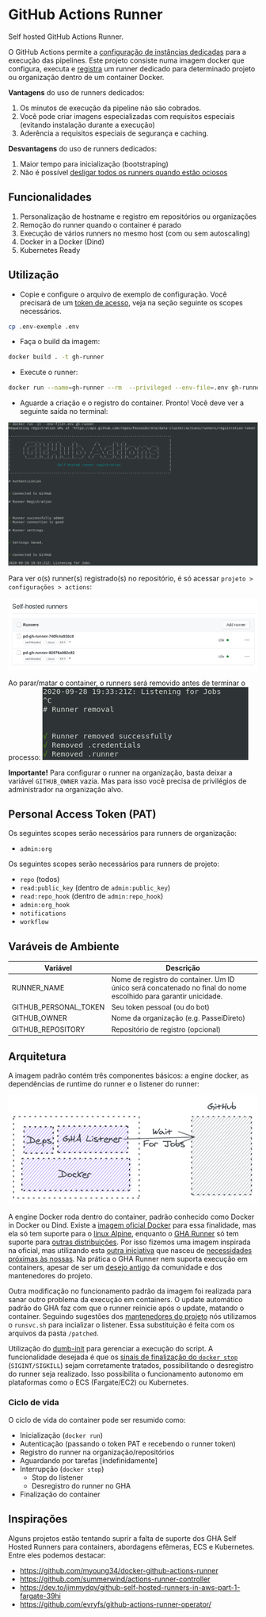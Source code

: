 # GitHub Actions Runner

Self hosted GitHub Actions Runner.

O GitHub Actions permite a [configuração de instâncias dedicadas](https://docs.github.com/en/free-pro-team@latest/actions/hosting-your-own-runners/about-self-hosted-runners) para a execução das pipelines. Este projeto consiste numa imagem docker que configura, executa e [registra](https://docs.github.com/en/free-pro-team@latest/actions/hosting-your-own-runners/adding-self-hosted-runners) um runner dedicado para determinado projeto ou organização dentro de um container Docker.

**Vantagens** do uso de runners dedicados:
1. Os minutos de execução da pipeline não são cobrados.
1. Você pode criar imagens especializadas com requisitos especiais (evitando instalação durante a execução)
1. Aderência a requisitos especiais de segurança e caching.

**Desvantagens** do uso de runners dedicados:
1. Maior tempo para inicialização (bootstraping)
1. Não é possível [desligar todos os runners quando estão ociosos](https://sanderknape.com/2020/03/self-hosted-github-actions-runner-kubernetes/)

## Funcionalidades
1. Personalização de hostname e registro em repositórios ou organizações
1. Remoção do runner quando o container é parado
1. Execução de vários runners no mesmo host (com ou sem autoscaling)
1. Docker in a Docker (Dind)
1. Kubernetes Ready

## Utilização
* Copie e configure o arquivo de exemplo de configuração. Você precisará de um [token de acesso](https://github.com/settings/tokens), veja na seção seguinte os scopes necessários.

```sh
cp .env-exemple .env
```

* Faça o build da imagem:

```sh
docker build . -t gh-runner
```

* Execute o runner:

```sh
docker run --name=gh-runner --rm  --privileged --env-file=.env gh-runner
```

* Aguarde a criação e o registro do container. Pronto! Você deve ver a seguinte saída no terminal:

![](./docs/img/runner.png)

Para ver o(s) runner(s) registrado(s) no repositório, é só acessar `projeto > configurações > actions`:

![](./docs/img/registered-runners.png)

Ao parar/matar o container, o runners será removido antes de terminar o processo:
![](./docs/img/removal.png)

**Importante!** Para configurar o runner na organização, basta deixar a variável `GITHUB_OWNER` vazia. Mas para isso você precisa de privilégios de administrador na organização alvo.

## Personal Access Token (PAT)

Os seguintes scopes serão necessários para runners de organização:

- `admin:org`

Os seguintes scopes serão necessários para runners de projeto:

- `repo` (todos)
- `read:public_key` (dentro de `admin:public_key`)
- `read:repo_hook` (dentro de `admin:repo_hook`)
- `admin:org_hook`
- `notifications`
- `workflow`

## Varáveis de Ambiente

| Variável | Descrição |
|----------|-----------|
|RUNNER_NAME|Nome de registro do container. Um ID único será concatenado no final do nome escolhido para garantir unicidade.|
|GITHUB_PERSONAL_TOKEN|Seu token pessoal (ou do bot)|
|GITHUB_OWNER|Nome da organização (e.g. PasseiDireto)|
|GITHUB_REPOSITORY|Repositório de registro (opcional)|

## Arquitetura

A imagem padrão contém três componentes básicos: a engine docker, as dependências de runtime do runner e o listener do runner:

![](./docs/img/runner-model.png)

A engine Docker roda dentro do container, padrão conhecido como Docker in Docker ou Dind. Existe a [imagem oficial Docker](https://hub.docker.com/_/docker/) para essa finalidade, mas ela só tem suporte para o [linux Alpine](https://github.com/docker-library/docker/issues/127), enquanto o [GHA Runner](https://github.com/actions/runner/) só tem suporte para [outras distribuições](https://github.com/actions/runner/blob/main/docs/start/envlinux.md#supported-distributions-and-versions). Por isso fizemos uma imagem inspirada na oficial, mas utilizando esta [outra iniciativa](https://hub.docker.com/r/teracy/ubuntu) que nasceu de [necessidades próximas às nossas](http://blog.teracy.com/2017/09/11/how-to-use-docker-in-docker-dind-and-docker-outside-of-docker-dood-for-local-ci-testing/). Na prática o GHA Runner nem suporta execução em containers, apesar de ser um [desejo antigo](https://github.com/actions/runner/labels/Runner%20%3Aheart%3A%20Container) da comunidade e dos mantenedores do projeto.

Outra modificação no funcionamento padrão da imagem foi realizada para sanar outro problema da execução em containers. O update automático padrão do GHA faz com que o runner reinicie após o update, matando o container. Seguindo sugestões dos [mantenedores do projeto](https://github.com/actions/runner/issues/246#issuecomment-568638572) nós utilizamos o `runsvc.sh` para incializar o listener. Essa substituição é feita com os arquivos da pasta `/patched`.

Utilização do [dumb-init](https://engineeringblog.yelp.com/2016/01/dumb-init-an-init-for-docker.html) para gerenciar a execução do script. A funcionalidade desejada é que os [sinais de finalização do `docker stop`](https://www.ctl.io/developers/blog/post/gracefully-stopping-docker-containers/) (`SIGINT/SIGKILL`) sejam corretamente tratados, possibilitando o desregistro do runner seja realizado. Isso possibilita o funcionamento autonomo em plataformas como o ECS (Fargate/EC2) ou Kubernetes.

### Ciclo de vida

O ciclo de vida do container pode ser resumido como:

- Inicialização (`docker run`)
- Autenticação (passando o token PAT e recebendo o runner token)
- Registro do runner na organização/repositórios
- Aguardando por tarefas [indefinidamente]
- Interrupção (`docker stop`)
    - Stop do listener
    - Desregistro do runner no GHA
- Finalização do container

## Inspirações

Alguns projetos estão tentando suprir a falta de suporte dos GHA Self Hosted Runners para containers, abordagens efêmeras, ECS e Kubernetes. Entre eles podemos destacar:

- https://github.com/myoung34/docker-github-actions-runner
- https://github.com/summerwind/actions-runner-controller
- https://dev.to/jimmydqv/github-self-hosted-runners-in-aws-part-1-fargate-39hi
- https://github.com/evryfs/github-actions-runner-operator/
